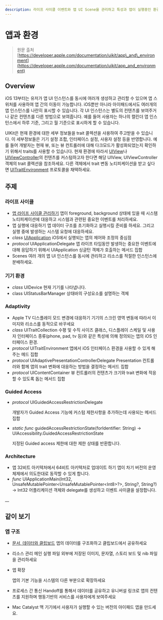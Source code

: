 ```yaml
---
description: 라이프 사이클 이벤트와 앱 UI Scene을 관리하고 특성과 앱이 실행중인 환경에 대한 정보를 얻으세요.
---
```


# 앱과 환경

> 원문 출처  
> [https://developer.apple.com/documentation/uikit/app\_and\_environment](https://developer.apple.com/documentation/uikit/app_and_environment)

## Overview

iOS 13부터는 유저가 앱 UI 인스턴스를 동시에 여러개 생성하고 관리할 수 있으며 앱 스위처를 사용하여 앱 간의 이동이 가능합니다. iOS뿐만 아니라 아이패드에서도 여러개의 앱 인스턴스를 나란히 표시할 수 있습니다. 각 UI 인스턴스는 별도의 컨텐츠를 보여주거나 같은 컨텐츠를 다른 방법으로 보여줍니다. 예를 들어 사용자는 하나의 캘린더 앱 인스턴스에서 하루 기준, 그리고 월 기준으로 표시하게 할 수 있습니다.

UIKit은 현재 환경에 대한 세부 정보들을 trait 콜렉션을 사용하여 주고받을 수 있습니다. 이 세부정보들은 기기 설정 조합, 인터페이스 설정, 사용자 설정 등을 반영합니다. 예를 들어 개발자는 현재 뷰, 또는 뷰 컨트롤러에 대해 다크모드가 활성화되었는지 확인하기 위해서 traits를 사용할 수 있습니다. 현재 환경에 따라서 [UIView](../views_and_controls/uiview.md)나 [UIViewController](../view-controllers/uiviewcontroller.md)의 컨텐츠를 커스텀하고자 한다면 해당 UIView, UIViewController 객체의 trait 콜렉션을 참조하세요. 다른 객체에서 trait 변동 노티피케이션을 받고 싶다면 [UITraitEnvironment](../../../etc/not-found.md) 프로토콜을 채택하세요.

## 주제 <a id="topics"></a>

### 라이프 사이클 <a id="life-cycle"></a>

* [앱 라이프 사이클 관리하기](managing_your_app_s_life_cycle.md) 앱이 foreground, background 상태에 있을 때 시스템 노티피케이션에 대응하고 시스템과 관련된 중요한 이벤트를 처리하세요.
* 앱 실행에 대응하기 앱 데이터 구조를 초기화하고 실행시킬 준비를 하세요. 그리고 실행 중에 발생하는 시스템 요청에 대응하세요.
* _class_ [UIApplication](uiapplication.md) iOS에서 실행되는 앱의 제어와 조정의 중심점
* _protocol_ UIApplicationDelegate 앱 라이프 타임동안 발생하는 중요한 이벤트에 대해 응답하기 위해서 UIApplication 싱글턴 객체가 호출하는 메서드 집합
* Scenes 여러 개의 앱 UI 인스턴스를 동시에 관리하고 리소스를 적절한 인스턴스에 분배하세요.

### 기기 환경 <a id="device-environment"></a>

* _class_ UIDevice 현재 기기를 나타냅니다.
* class UIStatusBarManager 상태바의 구성요소를 설명하는 객체

### Adaptivity

* Apple TV 디스플레이 모드 변경에 대응하기 기기의 스크린 영역 변동에 따라서 이미지와 리소스를 동적으로 바꾸세요
* _class_ UITraitCollection 수평 및 수직 사이즈 클래스, 디스플레이 스케일 및 사용자 인터페이스 종류\(phone, pad, tv 등\)와 같은 특성에 의해 정의되는 앱의 iOS 인터페이스 환경.
* _protocol_ UITraitEnvironment 앱에서 iOS 인터페이스 환경을 사용할 수 있게 해주는 메드 집합
* _protocol_ UIAdaptivePresentationControllerDelegate Presentation 컨트롤러와 함께 앱의 trait 변화에 대응하는 방법을 결정하는 메서드 집합
* _protocol_ UIContentContainer 뷰 컨트롤러의 컨텐츠가 크기와 trait 변화에 적응할 수 있도록 돕는 메서드 집합

### Guided Access

* _protocol_ UIGuidedAccessRestrictionDelegate

  개발자가 Guided Access 기능에 커스텀 제한사항을 추가하는데 사용되는 메서드 집합

* _static func_ guidedAccessRestrictionState\(forIdentifier: String\) -&gt; UIAccessibility.GuidedAccessRestrictionState

  지정된 Guided access 제한에 대한 제한 상태를 반환합니다.

### Architecture

* 앱 32비트 아키텍처에서 64비트 아키텍처로 업데이트 하기 앱이 차기 버전의 운영체제에서 의도한대로 동작할 수 있게 합니다.
* _func_ UIApplicationMain\(Int32, UnsafeMutablePointer&lt;UnsafeMutablePointer&lt;Int8&gt;?&gt;, String?, String?\) -&gt; Int32 어플리케이션 객체와 delegate를 생성하고 이벤트 사이클을 설정합니다.

\_\_

## 같이 보기 <a id="see-also"></a>

### 앱 구조 <a id="app-structure"></a>

* [문서, 데이터와 클립보드](../documents-data-pasteboard.md) 앱의 데이터를 구조화하고 클립보드에서 공유하세요
* 리소스 관리 메인 실행 파일 외부에 저장된 이미지, 문자열, 스토리 보드 및 nib 파일을 관리하세요
* 앱 확장

  앱의 기본 기능을 시스템의 다른 부분으로 확장하세요

* 프로세스 간 통신 Handoff를 통해서 데이터를 공유하고 유니버설 링크로 앱의 컨텐츠를 지원하며 행동기반의 서비스를 사용자에게 보여주세요
* Mac Catalyst 맥 기기에서 사용자가 실행할 수 있는 버전의 아이패드 앱을 만드세요.

